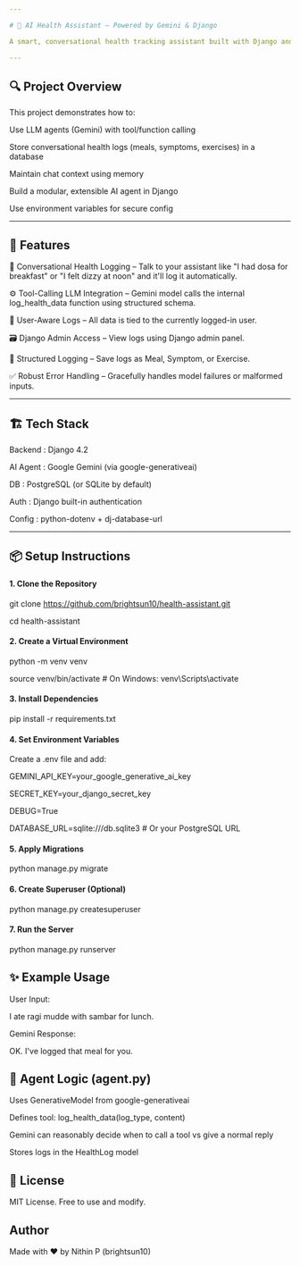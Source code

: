```yaml
---

# 🧠 AI Health Assistant – Powered by Gemini & Django

A smart, conversational health tracking assistant built with Django and powered by Gemini 1.5 Flash (Google Generative AI). The assistant can log meals, symptoms, and exercises conversationally and store them in a structured format for user-friendly tracking.

--- 
```


## 🔍 Project Overview

This project demonstrates how to:

Use LLM agents (Gemini) with tool/function calling

Store conversational health logs (meals, symptoms, exercises) in a database

Maintain chat context using memory

Build a modular, extensible AI agent in Django

Use environment variables for secure config

---

## 🚀 Features

🧠 Conversational Health Logging – Talk to your assistant like "I had dosa for breakfast" or "I felt dizzy at noon" and it'll log it automatically.

⚙️ Tool-Calling LLM Integration – Gemini model calls the internal log_health_data function using structured schema.

👤 User-Aware Logs – All data is tied to the currently logged-in user.

🗃️ Django Admin Access – View logs using Django admin panel.

📄 Structured Logging – Save logs as Meal, Symptom, or Exercise.

✅ Robust Error Handling – Gracefully handles model failures or malformed inputs.

---

## 🏗️ Tech Stack

Backend :	Django 4.2

AI Agent :	Google Gemini (via google-generativeai)

DB :	PostgreSQL (or SQLite by default)

Auth :	Django built-in authentication

Config :	python-dotenv + dj-database-url

---

## 📦 Setup Instructions

#### 1. Clone the Repository

git clone https://github.com/brightsun10/health-assistant.git

cd health-assistant

#### 2. Create a Virtual Environment

python -m venv venv

source venv/bin/activate  # On Windows: venv\Scripts\activate

#### 3. Install Dependencies

pip install -r requirements.txt

#### 4. Set Environment Variables
Create a .env file and add:

GEMINI_API_KEY=your_google_generative_ai_key

SECRET_KEY=your_django_secret_key

DEBUG=True

DATABASE_URL=sqlite:///db.sqlite3  # Or your PostgreSQL URL

#### 5. Apply Migrations

python manage.py migrate

#### 6. Create Superuser (Optional)

python manage.py createsuperuser

#### 7. Run the Server

python manage.py runserver

## ✨ Example Usage

User Input:

I ate ragi mudde with sambar for lunch.

Gemini Response:

OK. I've logged that meal for you.

## 🧠 Agent Logic (agent.py)

Uses GenerativeModel from google-generativeai

Defines tool: log_health_data(log_type, content)

Gemini can reasonably decide when to call a tool vs give a normal reply

Stores logs in the HealthLog model

## 🔐 License
MIT License. Free to use and modify.

## Author

Made with ❤️ by Nithin P (brightsun10)

